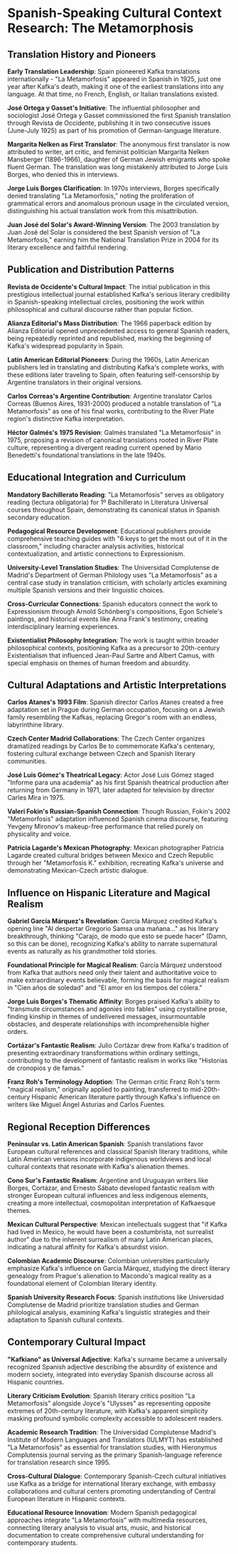 # Spanish-Speaking Cultural Context Research: The Metamorphosis

## Translation History and Pioneers

**Early Translation Leadership**: Spain pioneered Kafka translations internationally - "La Metamorfosis" appeared in Spanish in 1925, just one year after Kafka's death, making it one of the earliest translations into any language. At that time, no French, English, or Italian translations existed.

**José Ortega y Gasset's Initiative**: The influential philosopher and sociologist José Ortega y Gasset commissioned the first Spanish translation through Revista de Occidente, publishing it in two consecutive issues (June-July 1925) as part of his promotion of German-language literature.

**Margarita Nelken as First Translator**: The anonymous first translator is now attributed to writer, art critic, and feminist politician Margarita Nelken Mansberger (1896-1966), daughter of German Jewish emigrants who spoke fluent German. The translation was long mistakenly attributed to Jorge Luis Borges, who denied this in interviews.

**Jorge Luis Borges Clarification**: In 1970s interviews, Borges specifically denied translating "La Metamorfosis," noting the proliferation of grammatical errors and anomalous pronoun usage in the circulated version, distinguishing his actual translation work from this misattribution.

**Juan José del Solar's Award-Winning Version**: The 2003 translation by Juan José del Solar is considered the best Spanish version of "La Metamorfosis," earning him the National Translation Prize in 2004 for its literary excellence and faithful rendering.

## Publication and Distribution Patterns

**Revista de Occidente's Cultural Impact**: The initial publication in this prestigious intellectual journal established Kafka's serious literary credibility in Spanish-speaking intellectual circles, positioning the work within philosophical and cultural discourse rather than popular fiction.

**Alianza Editorial's Mass Distribution**: The 1966 paperback edition by Alianza Editorial opened unprecedented access to general Spanish readers, being repeatedly reprinted and republished, marking the beginning of Kafka's widespread popularity in Spain.

**Latin American Editorial Pioneers**: During the 1960s, Latin American publishers led in translating and distributing Kafka's complete works, with these editions later traveling to Spain, often featuring self-censorship by Argentine translators in their original versions.

**Carlos Correas's Argentine Contribution**: Argentine translator Carlos Correas (Buenos Aires, 1931-2000) produced a notable translation of "La Metamorfosis" as one of his final works, contributing to the River Plate region's distinctive Kafka interpretation.

**Héctor Galmés's 1975 Revision**: Galmés translated "La Metamorfosis" in 1975, proposing a revision of canonical translations rooted in River Plate culture, representing a divergent reading current opened by Mario Benedetti's foundational translations in the late 1940s.

## Educational Integration and Curriculum

**Mandatory Bachillerato Reading**: "La Metamorfosis" serves as obligatory reading (lectura obligatoria) for 1º Bachillerato in Literatura Universal courses throughout Spain, demonstrating its canonical status in Spanish secondary education.

**Pedagogical Resource Development**: Educational publishers provide comprehensive teaching guides with "6 keys to get the most out of it in the classroom," including character analysis activities, historical contextualization, and artistic connections to Expressionism.

**University-Level Translation Studies**: The Universidad Complutense de Madrid's Department of German Philology uses "La Metamorfosis" as a central case study in translation criticism, with scholarly articles examining multiple Spanish versions and their linguistic choices.

**Cross-Curricular Connections**: Spanish educators connect the work to Expressionism through Arnold Schönberg's compositions, Egon Schiele's paintings, and historical events like Anna Frank's testimony, creating interdisciplinary learning experiences.

**Existentialist Philosophy Integration**: The work is taught within broader philosophical contexts, positioning Kafka as a precursor to 20th-century Existentialism that influenced Jean-Paul Sartre and Albert Camus, with special emphasis on themes of human freedom and absurdity.

## Cultural Adaptations and Artistic Interpretations

**Carlos Atanes's 1993 Film**: Spanish director Carlos Atanes created a free adaptation set in Prague during German occupation, focusing on a Jewish family resembling the Kafkas, replacing Gregor's room with an endless, labyrinthine library.

**Czech Center Madrid Collaborations**: The Czech Center organizes dramatized readings by Carlos Be to commemorate Kafka's centenary, fostering cultural exchange between Czech and Spanish literary communities.

**José Luis Gómez's Theatrical Legacy**: Actor José Luis Gómez staged "Informe para una academia" as his first Spanish theatrical production after returning from Germany in 1971, later adapted for television by director Carles Mira in 1975.

**Valeri Fokin's Russian-Spanish Connection**: Though Russian, Fokin's 2002 "Metamorfosis" adaptation influenced Spanish cinema discourse, featuring Yevgeny Mironov's makeup-free performance that relied purely on physicality and voice.

**Patricia Lagarde's Mexican Photography**: Mexican photographer Patricia Lagarde created cultural bridges between Mexico and Czech Republic through her "Metamorfosis K." exhibition, recreating Kafka's universe and demonstrating Mexican-Czech artistic dialogue.

## Influence on Hispanic Literature and Magical Realism

**Gabriel García Márquez's Revelation**: García Márquez credited Kafka's opening line "Al despertar Gregorio Samsa una mañana..." as his literary breakthrough, thinking "Carajo, de modo que esto se puede hacer" (Damn, so this can be done), recognizing Kafka's ability to narrate supernatural events as naturally as his grandmother told stories.

**Foundational Principle for Magical Realism**: García Márquez understood from Kafka that authors need only their talent and authoritative voice to make extraordinary events believable, forming the basis for magical realism in "Cien años de soledad" and "El amor en los tiempos del cólera."

**Jorge Luis Borges's Thematic Affinity**: Borges praised Kafka's ability to "transmute circumstances and agonies into fables" using crystalline prose, finding kinship in themes of undelivered messages, insurmountable obstacles, and desperate relationships with incomprehensible higher orders.

**Cortázar's Fantastic Realism**: Julio Cortázar drew from Kafka's tradition of presenting extraordinary transformations within ordinary settings, contributing to the development of fantastic realism in works like "Historias de cronopios y de famas."

**Franz Roh's Terminology Adoption**: The German critic Franz Roh's term "magical realism," originally applied to painting, transferred to mid-20th-century Hispanic American literature partly through Kafka's influence on writers like Miguel Ángel Asturias and Carlos Fuentes.

## Regional Reception Differences

**Peninsular vs. Latin American Spanish**: Spanish translations favor European cultural references and classical Spanish literary traditions, while Latin American versions incorporate indigenous worldviews and local cultural contexts that resonate with Kafka's alienation themes.

**Cono Sur's Fantastic Realism**: Argentine and Uruguayan writers like Borges, Cortázar, and Ernesto Sábato developed fantastic realism with stronger European cultural influences and less indigenous elements, creating a more intellectual, cosmopolitan interpretation of Kafkaesque themes.

**Mexican Cultural Perspective**: Mexican intellectuals suggest that "if Kafka had lived in Mexico, he would have been a costumbrista, not surrealist author" due to the inherent surrealism of many Latin American places, indicating a natural affinity for Kafka's absurdist vision.

**Colombian Academic Discourse**: Colombian universities particularly emphasize Kafka's influence on García Márquez, studying the direct literary genealogy from Prague's alienation to Macondo's magical reality as a foundational element of Colombian literary identity.

**Spanish University Research Focus**: Spanish institutions like Universidad Complutense de Madrid prioritize translation studies and German philological analysis, examining Kafka's linguistic strategies and their adaptation to Spanish cultural contexts.

## Contemporary Cultural Impact

**"Kafkiano" as Universal Adjective**: Kafka's surname became a universally recognized Spanish adjective describing the absurdity of existence and modern society, integrated into everyday Spanish discourse across all Hispanic countries.

**Literary Criticism Evolution**: Spanish literary critics position "La Metamorfosis" alongside Joyce's "Ulysses" as representing opposite extremes of 20th-century literature, with Kafka's apparent simplicity masking profound symbolic complexity accessible to adolescent readers.

**Academic Research Tradition**: The Universidad Complutense Madrid's Institute of Modern Languages and Translators (IULMYT) has established "La Metamorfosis" as essential for translation studies, with Hieronymus Complutensis journal serving as the primary Spanish-language reference for translation research since 1995.

**Cross-Cultural Dialogue**: Contemporary Spanish-Czech cultural initiatives use Kafka as a bridge for international literary exchange, with embassy collaborations and cultural centers promoting understanding of Central European literature in Hispanic contexts.

**Educational Resource Innovation**: Modern Spanish pedagogical approaches integrate "La Metamorfosis" with multimedia resources, connecting literary analysis to visual arts, music, and historical documentation to create comprehensive cultural understanding for contemporary students.